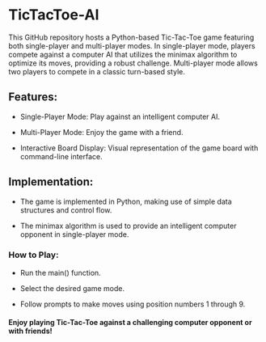 # TicTacToe-AI

This GitHub repository hosts a Python-based Tic-Tac-Toe game featuring both single-player and multi-player modes. In single-player mode, players compete against a computer AI that utilizes the minimax algorithm to optimize its moves, providing a robust challenge. Multi-player mode allows two players to compete in a classic turn-based style.

## Features:

- Single-Player Mode: Play against an intelligent computer AI.

- Multi-Player Mode: Enjoy the game with a friend.

- Interactive Board Display: Visual representation of the game board with command-line interface.

## Implementation:

- The game is implemented in Python, making use of simple data structures and control flow.

- The minimax algorithm is used to provide an intelligent computer opponent in single-player mode.

### How to Play:

- Run the main() function.

- Select the desired game mode.

- Follow prompts to make moves using position numbers 1 through 9.

#### Enjoy playing Tic-Tac-Toe against a challenging computer opponent or with friends!
